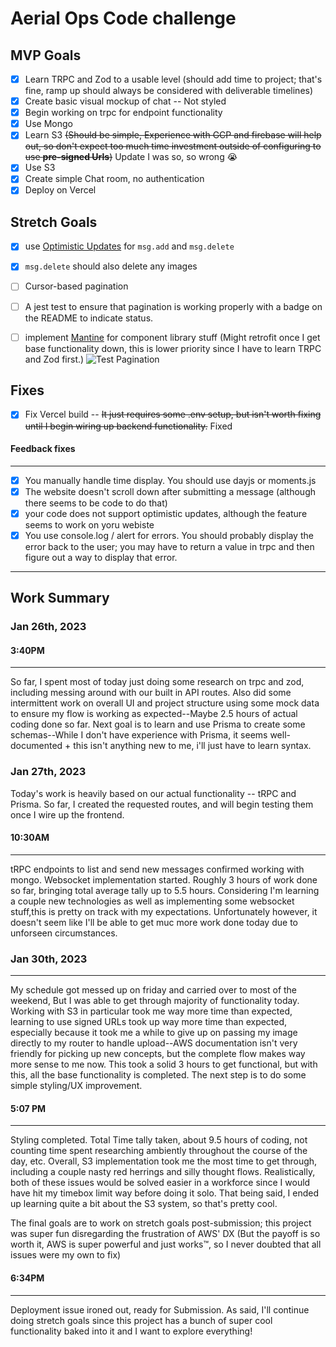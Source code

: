 # Aerial Ops Code challenge

## MVP Goals

- [x] Learn TRPC and Zod to a usable level (should add time to project; that's fine, ramp up should always be considered with deliverable timelines)
- [x] Create basic visual mockup of chat -- Not styled
- [x] Begin working on trpc for endpoint functionality
- [x] Use Mongo
- [x] Learn S3 ~~(Should be simple, Experience with GCP and firebase will help out, so don't expect too much time investment outside of configuring to use **pre-signed Urls**)~~ Update I was so, so wrong 😭
- [x] Use S3
- [x] Create simple Chat room, no authentication
- [x] Deploy on Vercel

## Stretch Goals

- [x] use [Optimistic Updates](https://tanstack.com/query/latest/docs/react/guides/optimistic-updates) for `msg.add` and `msg.delete`

- [x] `msg.delete` should also delete any images

- [ ] Cursor-based pagination

- [ ] A jest test to ensure that pagination is working properly with a badge on the README to indicate status.

- [ ] implement [Mantine](https://mantine.dev/) for component library stuff (Might retrofit once I get base functionality down, this is lower priority since I have to learn TRPC and Zod first.)
      ![Test Pagination](https://github.com/brewswain/code-challenge-trpc-s3-aerial-ops/actions/workflows/test-pagination/badge.svg)

## Fixes

- [x] Fix Vercel build -- ~~It just requires some .env setup, but isn't worth fixing until I begin wiring up backend functionality.~~ Fixed

#### Feedback fixes

---

- [x] You manually handle time display. You should use dayjs or moments.js
- [x] The website doesn't scroll down after submitting a message (although there seems to be code to do that)
- [x] your code does not support optimistic updates, although the feature seems to work on yoru webiste
- [x] You use console.log / alert for errors. You should probably display the error back to the user; you may have to return a value in trpc and then figure out a way to display that error.

---

## Work Summary

### Jan 26th, 2023

#### 3:40PM

---

So far, I spent most of today just doing some research on trpc and zod, including messing around with our built in API routes. Also did some intermittent work on overall UI and project structure using some mock data to ensure my flow is working as expected--Maybe 2.5 hours of actual coding done so far. Next goal is to learn and use Prisma to create some schemas--While I don't have experience with Prisma, it seems well-documented + this isn't anything new to me, i'll just have to learn syntax.

### Jan 27th, 2023

Today's work is heavily based on our actual functionality -- tRPC and Prisma. So far, I created the requested routes, and will begin testing them once I wire up the frontend.

#### 10:30AM

---

tRPC endpoints to list and send new messages confirmed working with mongo. Websocket implementation started. Roughly 3 hours of work done so far, bringing total average tally up to 5.5 hours.
Considering I'm learning a couple new technologies as well as implementing some websocket stuff,this is pretty on track with my expectations. Unfortunately however, it doesn't seem like I'll be able to get muc more work done today due to unforseen circumstances.

### Jan 30th, 2023

---

My schedule got messed up on friday and carried over to most of the weekend, But I was able to get through majority of functionality today. Working with S3 in particular took me way more time than expected, learning to use signed URLs took up way more time than expected, especially because it took me a while to give up on passing my image directly to my router to handle upload--AWS documentation isn't very friendly for picking up new concepts, but the complete flow makes way more sense to me now. This took a solid 3 hours to get functional, but with this, all the base functionality is completed. The next step is to do some simple styling/UX improvement.

#### 5:07 PM

---

Styling completed. Total Time tally taken, about 9.5 hours of coding, not counting time spent researching ambiently throughout the course of the day, etc. Overall, S3 implementation took me the most time to get through, including a couple nasty red herrings and silly thought flows. Realistically, both of these issues would be solved easier in a workforce since I would have hit my timebox limit way before doing it solo. That being said, I ended up learning quite a bit about the S3 system, so that's pretty cool.

The final goals are to work on stretch goals post-submission; this project was super fun disregarding the frustration of AWS' DX (But the payoff is so worth it, AWS is super powerful and just works™️, so I never doubted that all issues were my own to fix)

#### 6:34PM

---

Deployment issue ironed out, ready for Submission. As said, I'll continue doing stretch goals since this project has a bunch of super cool functionality baked into it and I want to explore everything!
